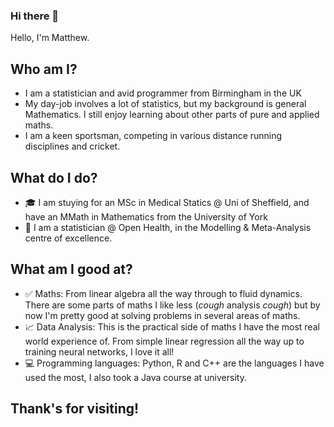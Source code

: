 ### Hi there 👋

Hello, I'm Matthew.

## Who am I? 

* I am a statistician and avid programmer from Birmingham in the UK
* My day-job involves a lot of statistics, but my background is general Mathematics. I still enjoy learning about other parts
  of pure and applied maths.
* I am a keen sportsman, competing in various distance running disciplines and cricket.

## What do I do?

* 🎓 I am stuying for an MSc in Medical Statics @ Uni of Sheffield, and have an MMath in Mathematics from the University of York
* 🧬 I am a statistician @ Open Health, in the Modelling & Meta-Analysis centre of excellence. 

## What am I good at?

* ✅  Maths: From linear algebra all the way through to fluid dynamics. There are some parts of maths I like less (*cough* analysis *cough*) but by now I'm pretty    good at solving problems in several areas of maths.
* 📈  Data Analysis: This is the practical side of maths I have the most real world experience of. From simple linear regression all the way up to training neural networks, I love it all!
* 💻  Programming languages: Python, R and C++ are the languages I have used the most, I also took a Java course at university.

## Thank's for visiting!
